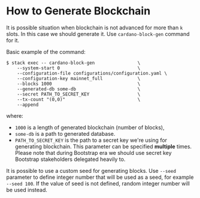 # How to Generate Blockchain

It is possible situation when blockchain is not advanced for more than `k` slots.
In this case we should generate it. Use `cardano-block-gen` command for it.

Basic example of the command:

```
$ stack exec -- cardano-block-gen                \
    --system-start 0                             \
    --configuration-file configurations/configuration.yaml \
    --configuration-key mainnet_full             \
    --blocks 1000                                \
    --generated-db some-db                       \
    --secret PATH_TO_SECRET_KEY                  \
    --tx-count "(0,0)"                           \
    --append
```

where:

*  `1000` is a length of generated blockchain (number of blocks),
*  `some-db` is a path to generated database.
*  `PATH_TO_SECRET_KEY` is the path to a secret key we're using for generating blockchain.
   This parameter can be specified **multiple** times. Please note that during Bootstrap era
   we should use secret key Bootstrap stakeholders delegated heavily to.

It is possible to use a custom seed for generating blocks. Use `--seed` parameter
to define integer number that will be used as a seed, for example `--seed 100`.
If the value of seed is not defined, random integer number will be used instead.

